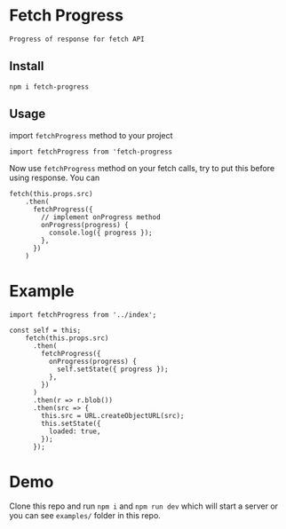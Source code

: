 # Fetch Progress

    Progress of response for fetch API

## Install

`npm i fetch-progress`

## Usage

import `fetchProgress` method to your project

`import fetchProgress from 'fetch-progress`

Now use `fetchProgress` method on your fetch calls, try to put this before using response. You can

```
fetch(this.props.src)
    .then(
      fetchProgress({
        // implement onProgress method
        onProgress(progress) {
          console.log({ progress });
        },
      })
    )
```

# Example

```
import fetchProgress from '../index';

const self = this;
    fetch(this.props.src)
      .then(
        fetchProgress({
          onProgress(progress) {
            self.setState({ progress });
          },
        })
      )
      .then(r => r.blob())
      .then(src => {
        this.src = URL.createObjectURL(src);
        this.setState({
          loaded: true,
        });
      });
```

# Demo

Clone this repo and run `npm i` and `npm run dev` which will start a server or you can see `examples/` folder in this repo.
